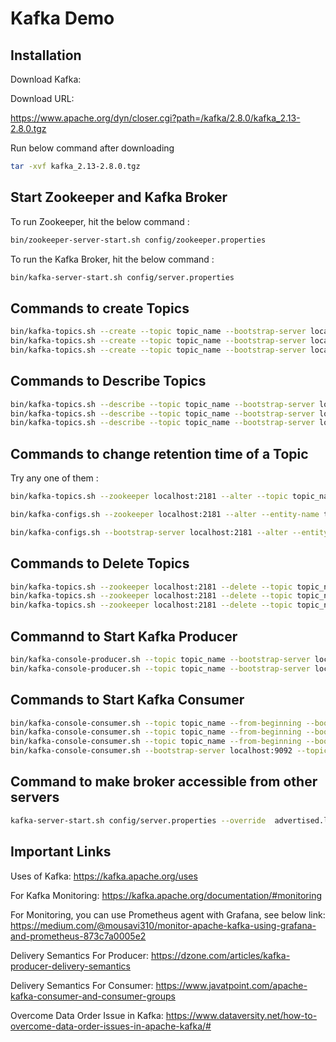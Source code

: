# Kafka Demo


## Installation

Download Kafka:

Download URL:

https://www.apache.org/dyn/closer.cgi?path=/kafka/2.8.0/kafka_2.13-2.8.0.tgz

Run below command after downloading

```bash
tar -xvf kafka_2.13-2.8.0.tgz
```

## Start Zookeeper and Kafka Broker

To run Zookeeper, hit the below command :

```bash
bin/zookeeper-server-start.sh config/zookeeper.properties
```

To run the Kafka Broker, hit the below command :

```bash
bin/kafka-server-start.sh config/server.properties
```

## Commands to create Topics

```bash
bin/kafka-topics.sh --create --topic topic_name --bootstrap-server localhost:9092
bin/kafka-topics.sh --create --topic topic_name --bootstrap-server localhost:9092
bin/kafka-topics.sh --create --topic topic_name --bootstrap-server localhost:9092
```

## Commands to Describe Topics

```bash
bin/kafka-topics.sh --describe --topic topic_name --bootstrap-server localhost:9092
bin/kafka-topics.sh --describe --topic topic_name --bootstrap-server localhost:9092
bin/kafka-topics.sh --describe --topic topic_name --bootstrap-server localhost:9092
```

## Commands to change retention time of a Topic

Try any one of them :

```bash
bin/kafka-topics.sh --zookeeper localhost:2181 --alter --topic topic_name --config retention.ms=10000
```

```bash
bin/kafka-configs.sh --zookeeper localhost:2181 --alter --entity-name topic_name --entity-type topics  --add-config retention.ms=1000
```

```bash
bin/kafka-configs.sh --bootstrap-server localhost:2181 --alter --entity-name topic_name --entity-type topics  --add-config retention.ms=1000
```


## Commands to Delete Topics

```bash
bin/kafka-topics.sh --zookeeper localhost:2181 --delete --topic topic_name
bin/kafka-topics.sh --zookeeper localhost:2181 --delete --topic topic_name
bin/kafka-topics.sh --zookeeper localhost:2181 --delete --topic topic_name
```

## Commannd to Start Kafka Producer

```bash
bin/kafka-console-producer.sh --topic topic_name --bootstrap-server localhost:9092
bin/kafka-console-producer.sh --topic topic_name --bootstrap-server localhost:9092
```

## Commands to Start Kafka Consumer

```bash
bin/kafka-console-consumer.sh --topic topic_name --from-beginning --bootstrap-server localhost:9092
bin/kafka-console-consumer.sh --topic topic_name --from-beginning --bootstrap-server localhost:9092
bin/kafka-console-consumer.sh --topic topic_name --from-beginning --bootstrap-server localhost:9092
bin/kafka-console-consumer.sh --bootstrap-server localhost:9092 --topic topic_name --property print.key=true --property key.separator="-" --from-beginning
```

## Command to make broker accessible from other servers

```bash
kafka-server-start.sh config/server.properties --override  advertised.listeners=PLAINTEXT://<broker-hostname>:9092
```

## Important Links

Uses of Kafka:
https://kafka.apache.org/uses

For Kafka Monitoring:
https://kafka.apache.org/documentation/#monitoring

For Monitoring, you can use Prometheus agent with Grafana, see below link:
https://medium.com/@mousavi310/monitor-apache-kafka-using-grafana-and-prometheus-873c7a0005e2

Delivery Semantics For Producer:
https://dzone.com/articles/kafka-producer-delivery-semantics

Delivery Semantics For Consumer:
https://www.javatpoint.com/apache-kafka-consumer-and-consumer-groups

Overcome Data Order Issue in Kafka:
https://www.dataversity.net/how-to-overcome-data-order-issues-in-apache-kafka/#
